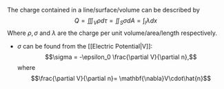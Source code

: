 The charge contained in a line/surface/volume can be described by
$$Q=\iiint_V\rho d\tau=\iint_S\sigma dA=\int_l\lambda dx$$
Where $\rho, \sigma$ and $\lambda$ are the charge per unit volume/area/length respectively.

- $\sigma$ can be found from the [[Electric Potential|V]]:
$$\sigma = -\epsilon_0 \frac{\partial V}{\partial n},$$
where $$\frac{\partial V}{\partial n}= \mathbf{\nabla}V\cdot\hat{n}$$